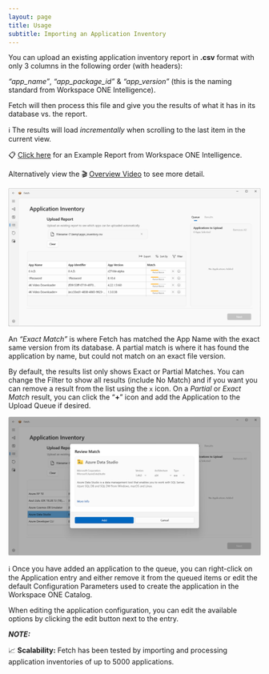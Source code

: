 ```yaml
---
layout: page
title: Usage
subtitle: Importing an Application Inventory
---
```


You can upload an existing application inventory report in **.csv** format with only 3 columns in the following order (with headers):

*“app_name”*, *“app_package_id”* & *“app_version”* (this is the naming standard from Workspace ONE Intelligence). 

Fetch will then process this file and give you the results of what it has in its database vs. the report.

:information_source: The results will load _incrementally_ when scrolling to the last item in the current view.


📋 [Click here](../examples/example_intelligence_apps_report.csv) for an Example Report from Workspace ONE Intelligence. 

Alternatively view the 🎬 [Overview Video](/) to see more detail.

![Alt text](../images/image5.png?raw=true "Image")

An *“Exact Match”* is where Fetch has matched the App Name with the exact same version from its database. A partial match is where it has found the application by name, but could not match on an exact file version.

By default, the results list only shows Exact or Partial Matches. You can change the Filter to show all results (include No Match) and if you want you can remove a result from the list using the `x` icon. On a *Partial* or *Exact Match* result, you can click the “**+**” icon and add the Application to the Upload Queue if desired.

![Alt text](../images/image6.png?raw=true "Image")

ℹ️ Once you have added an application to the queue, you can right-click on the Application entry and either remove it from the queued items or edit the default Configuration Parameters used to create the application in the Workspace ONE Catalog.

When editing the application configuration, you can edit the available options by clicking the edit button next to the entry.

**_NOTE:_**

📈 **Scalability:** Fetch has been tested by importing and processing application inventories of up to 5000 applications.

